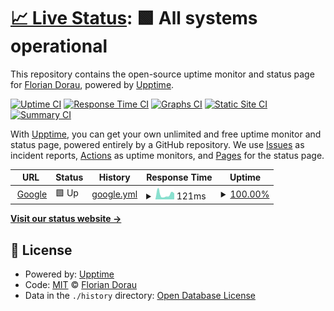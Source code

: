 # [📈 Live Status](https://floriandorau.github.io/uptime): <!--live status--> **🟩 All systems operational**

This repository contains the open-source uptime monitor and status page for [Florian Dorau](dorau.dev), powered by [Upptime](https://github.com/upptime/upptime).

[![Uptime CI](https://github.com/floriandorau/uptime/workflows/Uptime%20CI/badge.svg)](https://github.com/floriandorau/uptime/actions?query=workflow%3A%22Uptime+CI%22)
[![Response Time CI](https://github.com/floriandorau/uptime/workflows/Response%20Time%20CI/badge.svg)](https://github.com/floriandorau/uptime/actions?query=workflow%3A%22Response+Time+CI%22)
[![Graphs CI](https://github.com/floriandorau/uptime/workflows/Graphs%20CI/badge.svg)](https://github.com/floriandorau/uptime/actions?query=workflow%3A%22Graphs+CI%22)
[![Static Site CI](https://github.com/floriandorau/uptime/workflows/Static%20Site%20CI/badge.svg)](https://github.com/floriandorau/uptime/actions?query=workflow%3A%22Static+Site+CI%22)
[![Summary CI](https://github.com/floriandorau/uptime/workflows/Summary%20CI/badge.svg)](https://github.com/floriandorau/uptime/actions?query=workflow%3A%22Summary+CI%22)

With [Upptime](https://upptime.js.org), you can get your own unlimited and free uptime monitor and status page, powered entirely by a GitHub repository. We use [Issues](https://github.com/floriandorau/uptime/issues) as incident reports, [Actions](https://github.com/floriandorau/uptime/actions) as uptime monitors, and [Pages](https://floriandorau.github.io/uptime) for the status page.

<!--start: status pages-->
<!-- This summary is generated by Upptime (https://github.com/upptime/upptime) -->
<!-- Do not edit this manually, your changes will be overwritten -->
<!-- prettier-ignore -->
| URL | Status | History | Response Time | Uptime |
| --- | ------ | ------- | ------------- | ------ |
| <img alt="" src="https://favicons.githubusercontent.com/www.google.com" height="13"> [Google](https://www.google.com) | 🟩 Up | [google.yml](https://github.com/floriandorau/uptime/commits/HEAD/history/google.yml) | <details><summary><img alt="Response time graph" src="./graphs/google/response-time-week.png" height="20"> 121ms</summary><br><a href="https://floriandorau.github.io/uptime/history/google"><img alt="Response time 101" src="https://img.shields.io/endpoint?url=https%3A%2F%2Fraw.githubusercontent.com%2Ffloriandorau%2Fuptime%2FHEAD%2Fapi%2Fgoogle%2Fresponse-time.json"></a><br><a href="https://floriandorau.github.io/uptime/history/google"><img alt="24-hour response time 99" src="https://img.shields.io/endpoint?url=https%3A%2F%2Fraw.githubusercontent.com%2Ffloriandorau%2Fuptime%2FHEAD%2Fapi%2Fgoogle%2Fresponse-time-day.json"></a><br><a href="https://floriandorau.github.io/uptime/history/google"><img alt="7-day response time 121" src="https://img.shields.io/endpoint?url=https%3A%2F%2Fraw.githubusercontent.com%2Ffloriandorau%2Fuptime%2FHEAD%2Fapi%2Fgoogle%2Fresponse-time-week.json"></a><br><a href="https://floriandorau.github.io/uptime/history/google"><img alt="30-day response time 161" src="https://img.shields.io/endpoint?url=https%3A%2F%2Fraw.githubusercontent.com%2Ffloriandorau%2Fuptime%2FHEAD%2Fapi%2Fgoogle%2Fresponse-time-month.json"></a><br><a href="https://floriandorau.github.io/uptime/history/google"><img alt="1-year response time 101" src="https://img.shields.io/endpoint?url=https%3A%2F%2Fraw.githubusercontent.com%2Ffloriandorau%2Fuptime%2FHEAD%2Fapi%2Fgoogle%2Fresponse-time-year.json"></a></details> | <details><summary><a href="https://floriandorau.github.io/uptime/history/google">100.00%</a></summary><a href="https://floriandorau.github.io/uptime/history/google"><img alt="All-time uptime 100.00%" src="https://img.shields.io/endpoint?url=https%3A%2F%2Fraw.githubusercontent.com%2Ffloriandorau%2Fuptime%2FHEAD%2Fapi%2Fgoogle%2Fuptime.json"></a><br><a href="https://floriandorau.github.io/uptime/history/google"><img alt="24-hour uptime 100.00%" src="https://img.shields.io/endpoint?url=https%3A%2F%2Fraw.githubusercontent.com%2Ffloriandorau%2Fuptime%2FHEAD%2Fapi%2Fgoogle%2Fuptime-day.json"></a><br><a href="https://floriandorau.github.io/uptime/history/google"><img alt="7-day uptime 100.00%" src="https://img.shields.io/endpoint?url=https%3A%2F%2Fraw.githubusercontent.com%2Ffloriandorau%2Fuptime%2FHEAD%2Fapi%2Fgoogle%2Fuptime-week.json"></a><br><a href="https://floriandorau.github.io/uptime/history/google"><img alt="30-day uptime 100.00%" src="https://img.shields.io/endpoint?url=https%3A%2F%2Fraw.githubusercontent.com%2Ffloriandorau%2Fuptime%2FHEAD%2Fapi%2Fgoogle%2Fuptime-month.json"></a><br><a href="https://floriandorau.github.io/uptime/history/google"><img alt="1-year uptime 100.00%" src="https://img.shields.io/endpoint?url=https%3A%2F%2Fraw.githubusercontent.com%2Ffloriandorau%2Fuptime%2FHEAD%2Fapi%2Fgoogle%2Fuptime-year.json"></a></details>

<!--end: status pages-->

[**Visit our status website →**](https://floriandorau.github.io/uptime)

## 📄 License

- Powered by: [Upptime](https://github.com/upptime/upptime)
- Code: [MIT](./LICENSE) © [Florian Dorau](dorau.dev)
- Data in the `./history` directory: [Open Database License](https://opendatacommons.org/licenses/odbl/1-0/)
